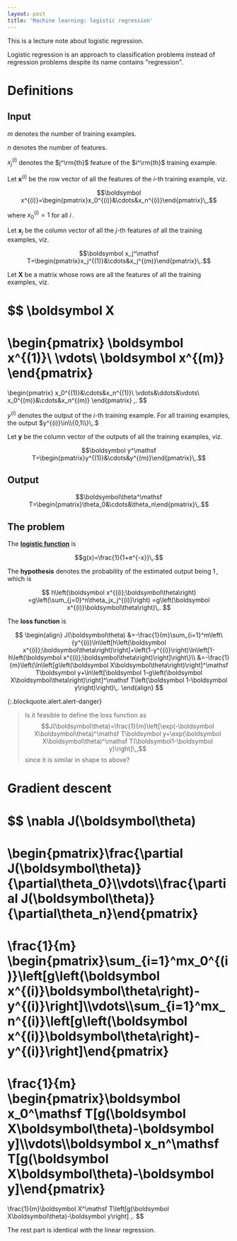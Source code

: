 ```yaml
---
layout: post
title: 'Machine learning: logistic regression'
---
```


This is a lecture note about logistic regression.

Logistic regression is an approach to classification problems instead of regression problems despite its name contains "regression".

# Definitions

## Input

$m$ denotes the number of training examples.

$n$ denotes the number of features.

$x_j^{(i)}$ denotes the $j^\rm{th}$ feature of the $i^\rm{th}$ training example.

Let $\boldsymbol x^{(i)}$ be the row vector of all the features of the $i$-th training example, viz.

$$\boldsymbol x^{(i)}=\begin{pmatrix}x_0^{(i)}&\cdots&x_n^{(i)}\end{pmatrix}\,,$$

where $x_0^{(i)}=1$ for all $i\,.$

Let $\boldsymbol x_j$ be the column vector of all the $j$-th features of all the training examples, viz.

$$\boldsymbol x_j^\mathsf T=\begin{pmatrix}x_j^{(1)}&\cdots&x_j^{(m)}\end{pmatrix}\,.$$

Let $\boldsymbol X$ be a matrix whose rows are all the features of all the training examples, viz.

$$
\boldsymbol X
=
\begin{pmatrix}
\boldsymbol x^{(1)}\\
\vdots\\
\boldsymbol x^{(m)}
\end{pmatrix}
=
\begin{pmatrix}
x_0^{(1)}&\cdots&x_n^{(1)}\\
\vdots&\ddots&\vdots\\
x_0^{(m)}&\cdots&x_n^{(m)}
\end{pmatrix}
\,.
$$

$y^{(i)}$ denotes the output of the $i$-th training example. For all training examples, the output $y^{(i)}\in\\{0,1\\}\,.$

Let $\boldsymbol y$ be the column vector of the outputs of all the training examples, viz.

$$\boldsymbol y^\mathsf T=\begin{pmatrix}y^{(1)}&\cdots&y^{(m)}\end{pmatrix}\,.$$

## Output

$$\boldsymbol\theta^\mathsf T=\begin{pmatrix}\theta_0&\cdots&\theta_n\end{pmatrix}\,.$$

## The problem

The **[logistic function](https://en.wikipedia.org/wiki/Logistic_function)** is

$$g(x)=\frac{1}{1+e^{-x}}\,.$$

The **hypothesis** denotes the probability of the estimated output being $1\,,$ which is

$$
h\left(\boldsymbol x^{(i)};\boldsymbol\theta\right)
=g\left(\sum_{j=0}^n\theta_jx_j^{(i)}\right)
=g\left(\boldsymbol x^{(i)}\boldsymbol\theta\right)\,.
$$

The **loss function** is

$$
\begin{align}
J(\boldsymbol\theta)
&=-\frac{1}{m}\sum_{i=1}^m\left\{y^{(i)}\ln\left[h\left(\boldsymbol x^{(i)};\boldsymbol\theta\right)\right]+\left(1-y^{(i)}\right)\ln\left[1-h\left(\boldsymbol x^{(i)};\boldsymbol\theta\right)\right]\right\}\\
&=-\frac{1}{m}\left(\ln\left[g\left(\boldsymbol X\boldsymbol\theta\right)\right]^\mathsf T\boldsymbol y+\ln\left[\boldsymbol 1-g\left(\boldsymbol X\boldsymbol\theta\right)\right]^\mathsf T\left(\boldsymbol 1-\boldsymbol y\right)\right)\,.
\end{align}
$$

{:.blockquote.alert.alert-danger}
> Is it feasible to define the loss function as
> $$J(\boldsymbol\theta)=\frac{1}{m}\left[\exp(-\boldsymbol X\boldsymbol\theta)^\mathsf T\boldsymbol y+\exp(\boldsymbol X\boldsymbol\theta)^\mathsf T(\boldsymbol1-\boldsymbol y)\right]\,,$$
> since it is similar in shape to above?

# Gradient descent

$$
\nabla J(\boldsymbol\theta)
=
\begin{pmatrix}\frac{\partial J(\boldsymbol\theta)}{\partial\theta_0}\\\vdots\\\frac{\partial J(\boldsymbol\theta)}{\partial\theta_n}\end{pmatrix}
=
\frac{1}{m}
\begin{pmatrix}\sum_{i=1}^mx_0^{(i)}\left[g\left(\boldsymbol x^{(i)}\boldsymbol\theta\right)-y^{(i)}\right]\\\vdots\\\sum_{i=1}^mx_n^{(i)}\left[g\left(\boldsymbol x^{(i)}\boldsymbol\theta\right)-y^{(i)}\right]\end{pmatrix}
=
\frac{1}{m}
\begin{pmatrix}\boldsymbol x_0^\mathsf T[g(\boldsymbol X\boldsymbol\theta)-\boldsymbol y]\\\vdots\\\boldsymbol x_n^\mathsf T[g(\boldsymbol X\boldsymbol\theta)-\boldsymbol y]\end{pmatrix}
=
\frac{1}{m}\boldsymbol X^\mathsf T\left[g(\boldsymbol X\boldsymbol\theta)-\boldsymbol y\right]
\,.
$$

The rest part is identical with the linear regression.
